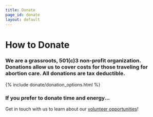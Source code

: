 ```yaml
---
title: Donate
page_id: donate
layout: default
---
```


# How to Donate

### We are a grassroots, 501(c)3 non-profit organization. Donations allow us to cover costs for those traveling for abortion care. All donations are tax deductible.
{% include donate/donation_options.html %}

### If you prefer to donate time and energy...

Get in touch with us to learn about our [volunteer opportunities](volunteer.html)!
